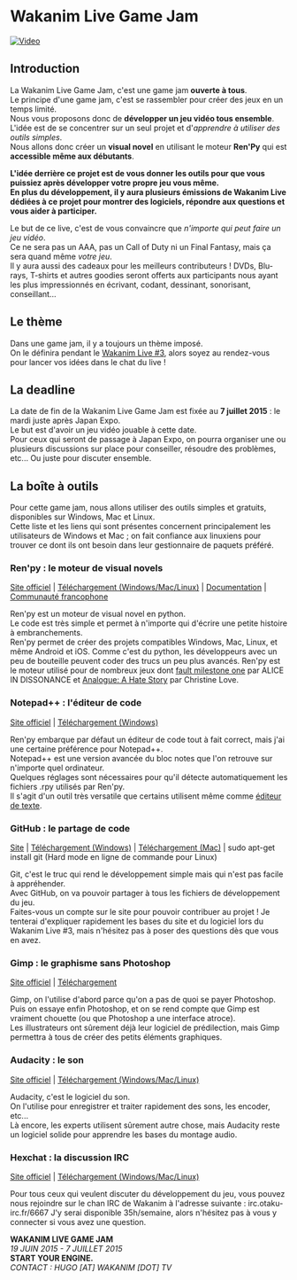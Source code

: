 # Wakanim Live Game Jam

[![Video](http://img.youtube.com/vi/h9oPsSUe_ng/0.jpg)](http://www.youtube.com/watch?v=h9oPsSUe_ng)

## Introduction

La Wakanim Live Game Jam, c'est une game jam **ouverte à tous**.  
Le principe d'une game jam, c'est se rassembler pour créer des jeux en un temps limité.  
Nous vous proposons donc de **développer un jeu vidéo tous ensemble**.  
L'idée est de se concentrer sur un seul projet et d'*apprendre à utiliser des outils simples*.  
Nous allons donc créer un **visual novel** en utilisant le moteur **Ren'Py** qui est **accessible même aux débutants**.  

**L'idée derrière ce projet est de vous donner les outils pour que vous puissiez après développer votre propre jeu vous même.  
En plus du développement, il y aura plusieurs émissions de Wakanim Live dédiées à ce projet pour montrer des logiciels, répondre aux questions et vous aider à participer.**

Le but de ce live, c'est de vous convaincre que *n'importe qui peut faire un jeu vidéo*.  
Ce ne sera pas un AAA, pas un Call of Duty ni un Final Fantasy, mais ça sera quand même *votre jeu*.  
Il y aura aussi des cadeaux pour les meilleurs contributeurs ! DVDs, Blu-rays, T-shirts et autres goodies seront offerts aux participants nous ayant les plus impressionnés en écrivant, codant, dessinant, sonorisant, conseillant...

## Le thème

Dans une game jam, il y a toujours un thème imposé.  
On le définira pendant le [Wakanim Live #3](https://www.youtube.com/watch?v=h9oPsSUe_ng), alors soyez au rendez-vous pour lancer vos idées dans le chat du live !

## La deadline

La date de fin de la Wakanim Live Game Jam est fixée au **7 juillet 2015** : le mardi juste après Japan Expo.  
Le but est d'avoir un jeu vidéo jouable à cette date.  
Pour ceux qui seront de passage à Japan Expo, on pourra organiser une ou plusieurs discussions sur place pour conseiller, résoudre des problèmes, etc... Ou juste pour discuter ensemble.

## La boîte à outils

Pour cette game jam, nous allons utiliser des outils simples et gratuits, disponibles sur Windows, Mac et Linux.  
Cette liste et les liens qui sont présentes concernent principalement les utilisateurs de Windows et Mac ; on fait confiance aux linuxiens pour trouver ce dont ils ont besoin dans leur gestionnaire de paquets préféré.

### Ren'py : le moteur de visual novels

[Site officiel](http://www.renpy.org/) | [Téléchargement (Windows/Mac/Linux)](http://www.renpy.org/latest.html) | [Documentation](http://www.renpy.org/doc/html/) | [Communauté francophone](http://fr.renpy.org/)

Ren'py est un moteur de visual novel en python.  
Le code est très simple et permet à n'importe qui d'écrire une petite histoire à embranchements.  
Ren'py permet de créer des projets compatibles Windows, Mac, Linux, et même Android et iOS.
Comme c'est du python, les développeurs avec un peu de bouteille peuvent coder des trucs un peu plus avancés.
Ren'py est le moteur utilisé pour de nombreux jeux dont [fault milestone one](http://store.steampowered.com/app/286260) par ALICE IN DISSONANCE et [Analogue: A Hate Story](http://store.steampowered.com/app/209370/) par Christine Love.

### Notepad++ : l'éditeur de code
[Site officiel](https://notepad-plus-plus.org/fr/) | [Téléchargement (Windows)](https://notepad-plus-plus.org/download/)

Ren'py embarque par défaut un éditeur de code tout à fait correct, mais j'ai une certaine préférence pour Notepad++.  
Notepad++ est une version avancée du bloc notes que l'on retrouve sur n'importe quel ordinateur.  
Quelques réglages sont nécessaires pour qu'il détecte automatiquement les fichiers .rpy utilisés par Ren'py.  
Il s'agit d'un outil très versatile que certains utilisent même comme [éditeur de texte](http://izual.org/ak/).


### GitHub : le partage de code
[Site](https://github.com/) | [Téléchargement (Windows)](https://windows.github.com/ ) | [Téléchargement (Mac)](https://mac.github.com/) | sudo apt-get install git (Hard mode en ligne de commande pour Linux)

Git, c'est le truc qui rend le développement simple mais qui n'est pas facile à appréhender.  
Avec GitHub, on va pouvoir partager à tous les fichiers de développement du jeu.  
Faites-vous un compte sur le site pour pouvoir contribuer au projet !
Je tenterai d'expliquer rapidement les bases du site et du logiciel lors du Wakanim Live #3, mais n'hésitez pas à poser des questions dès que vous en avez.

### Gimp : le graphisme sans Photoshop
[Site officiel](http://www.gimp.org/) | [Téléchargement](http://www.gimp.org/downloads/)

Gimp, on l'utilise d'abord parce qu'on a pas de quoi se payer Photoshop.  
Puis on essaye enfin Photoshop, et on se rend compte que Gimp est vraiment chouette (ou que Photoshop a une interface atroce).  
Les illustrateurs ont sûrement déjà leur logiciel de prédilection, mais Gimp permettra à tous de créer des petits éléments graphiques.

### Audacity : le son
[Site officiel](http://audacityteam.org/) | [Téléchargement (Windows/Mac/Linux)](http://audacityteam.org/download/)

Audacity, c'est le logiciel du son.  
On l'utilise pour enregistrer et traiter rapidement des sons, les encoder, etc...  
Là encore, les experts utilisent sûrement autre chose, mais Audacity reste un logiciel solide pour apprendre les bases du montage audio.

### Hexchat : la discussion IRC
[Site officiel](https://hexchat.github.io/) | [Téléchargement (Windows/Mac/Linux)](https://hexchat.github.io/downloads.html)

Pour tous ceux qui veulent discuter du développement du jeu, vous pouvez nous rejoindre sur le chan IRC de Wakanim à l'adresse suivante : irc.otaku-irc.fr/6667
J'y serai disponible 35h/semaine, alors n'hésitez pas à vous y connecter si vous avez une question.

**WAKANIM LIVE GAME JAM**  
*19 JUIN 2015 - 7 JUILLET 2015*  
**START YOUR ENGINE.**  
*CONTACT : HUGO [AT] WAKANIM [DOT] TV*
